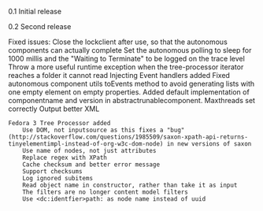0.1
Initial release

0.2
Second release

Fixed issues:
	Close the lockclient after use, so that the autonomous components can actually complete
	Set the autonomous polling to sleep for 1000 millis and the "Waiting to Terminate" to be logged on the trace level
	Throw a more useful runtime exception when the tree-processor iterator reaches a folder it cannot read
    Injecting Event handlers added
	Fixed autonomous component utils toEvents method to avoid generating lists with one empty element on empty properties.
	Added default implementation of componentname and version in abstractrunablecomponent.
	Maxthreads set correctly
	Output better XML

	Fedora 3 Tree Processor added
	    Use DOM, not inputsource as this fixes a "bug" (http://stackoverflow.com/questions/1985509/saxon-xpath-api-returns-tinyelementimpl-instead-of-org-w3c-dom-node) in new versions of saxon
        Use name of nodes, not just attributes
        Replace regex with XPath
        Cache checksum and better error message
        Support checksums
        Log ignored subitems
        Read object name in constructor, rather than take it as input
        The filters are no longer content model filters
        Use <dc:identfier>path: as node name instead of uuid
